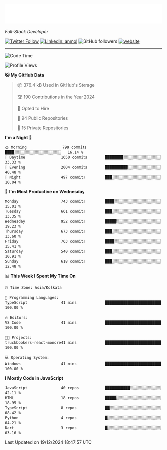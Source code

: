 <!-- START:readme-typing -->
<img src="readme-typing.svg" />
<!-- END:readme-typing -->

<p><em>Full-Stack Developer</em></p>

[![Twitter Follow](https://img.shields.io/twitter/follow/tonalmathew?style=flat)](https://twitter.com/intent/follow?screen_name=tonalmathew)
[![Linkedin: anmol](https://img.shields.io/badge/tonal-mathew?style=flat-square&logo=Linkedin&logoColor=white&link=https://www.linkedin.com/in/tonal-mathew/)](https://www.linkedin.com/in/tonal-mathew/)
![GitHub followers](https://img.shields.io/github/followers/tonalmathew?label=Follow&style=social)
[![website](https://img.shields.io/badge/Website-46a2f1.svg?&style=flat-square&logo=Google-Chrome&logoColor=white&link=http://tonalmathew.github.io/)](http://tonalmathew.github.io/)

---
<!--START_SECTION:waka-->
![Code Time](http://img.shields.io/badge/Code%20Time-1%2C380%20hrs%2032%20mins-blue)

![Profile Views](http://img.shields.io/badge/Profile%20Views-0-blue)

**🐱 My GitHub Data** 

> 📦 376.4 kB Used in GitHub's Storage 
 > 
> 🏆 190 Contributions in the Year 2024
 > 
> 💼 Opted to Hire
 > 
> 📜 94 Public Repositories 
 > 
> 🔑 15 Private Repositories 
 > 
**I'm a Night 🦉** 

```text
🌞 Morning                799 commits         ████░░░░░░░░░░░░░░░░░░░░░   16.14 % 
🌆 Daytime                1650 commits        ████████░░░░░░░░░░░░░░░░░   33.33 % 
🌃 Evening                2004 commits        ██████████░░░░░░░░░░░░░░░   40.48 % 
🌙 Night                  497 commits         ███░░░░░░░░░░░░░░░░░░░░░░   10.04 % 
```
📅 **I'm Most Productive on Wednesday** 

```text
Monday                   743 commits         ████░░░░░░░░░░░░░░░░░░░░░   15.01 % 
Tuesday                  661 commits         ███░░░░░░░░░░░░░░░░░░░░░░   13.35 % 
Wednesday                952 commits         █████░░░░░░░░░░░░░░░░░░░░   19.23 % 
Thursday                 673 commits         ███░░░░░░░░░░░░░░░░░░░░░░   13.60 % 
Friday                   763 commits         ████░░░░░░░░░░░░░░░░░░░░░   15.41 % 
Saturday                 540 commits         ███░░░░░░░░░░░░░░░░░░░░░░   10.91 % 
Sunday                   618 commits         ███░░░░░░░░░░░░░░░░░░░░░░   12.48 % 
```


📊 **This Week I Spent My Time On** 

```text
🕑︎ Time Zone: Asia/Kolkata

💬 Programming Languages: 
TypeScript               41 mins             █████████████████████████   100.00 % 

🔥 Editors: 
VS Code                  41 mins             █████████████████████████   100.00 % 

🐱‍💻 Projects: 
truckbookers-react-monore41 mins             █████████████████████████   100.00 % 

💻 Operating System: 
Windows                  41 mins             █████████████████████████   100.00 % 
```

**I Mostly Code in JavaScript** 

```text
JavaScript               40 repos            ███████████░░░░░░░░░░░░░░   42.11 % 
HTML                     18 repos            █████░░░░░░░░░░░░░░░░░░░░   18.95 % 
TypeScript               8 repos             ██░░░░░░░░░░░░░░░░░░░░░░░   08.42 % 
Python                   4 repos             █░░░░░░░░░░░░░░░░░░░░░░░░   04.21 % 
Dart                     3 repos             █░░░░░░░░░░░░░░░░░░░░░░░░   03.16 % 
```




 Last Updated on 19/12/2024 18:47:57 UTC
<!--END_SECTION:waka-->
